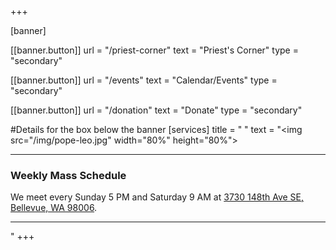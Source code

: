 +++

[banner]

  [[banner.button]]
      url = "/priest-corner"
      text = "Priest's Corner"
      type = "secondary"

  [[banner.button]]
      url = "/events"
      text = "Calendar/Events"
      type = "secondary"

  [[banner.button]]
      url = "/donation"
      text = "Donate"
      type = "secondary"

#Details for the box below the banner
[services]
  title = " "
  text = "<img src=\"/img/pope-leo.jpg\" width=\"80%\" height=\"80%\">  <hr> <h3>Weekly Mass Schedule</h3> We meet every Sunday 5 PM and Saturday 9 AM at [3730 148th Ave SE, Bellevue, WA 98006](https://goo.gl/maps/b7gUDngzcUodwTtS6). <hr> "
+++
